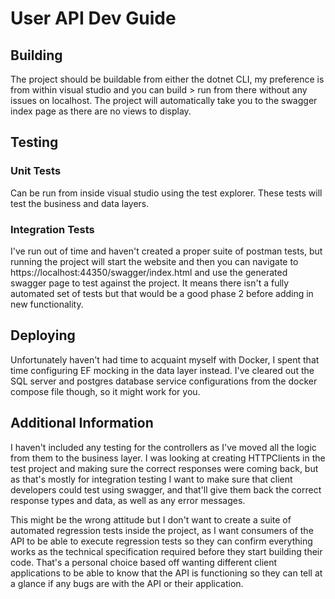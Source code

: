 # User API Dev Guide
## Building
The project should be buildable from either the dotnet CLI, my preference is from within visual studio and you can build > run from there without any issues on localhost. The project will automatically take you to the swagger index page as there are no views to display.

## Testing
### Unit Tests
Can be run from inside visual studio using the test explorer. These tests will test the business and data layers.

### Integration Tests
I've run out of time and haven't created a proper suite of postman tests, but running the project will start the website and then you can navigate to https://localhost:44350/swagger/index.html and use the generated swagger page to test against the project. It means there isn't a fully automated set of tests but that would be a good phase 2 before adding in new functionality.

## Deploying
Unfortunately haven't had time to acquaint myself with Docker, I spent that time configuring EF mocking in the data layer instead. I've cleared out the SQL server and postgres database service configurations from the docker compose file though, so it might work for you.

## Additional Information
I haven't included any testing for the controllers as I've moved all the logic from them to the business layer. I was looking at creating HTTPClients in the test project and making sure the correct responses were coming back, but as that's mostly for integration testing I want to make sure that client developers could test using swagger, and that'll give them back the correct response types and data, as well as any error messages.

This might be the wrong attitude but I don't want to create a suite of automated regression tests inside the project, as I want consumers of the API to be able to execute regression tests so they can confirm everything works as the technical specification required before they start building their code. That's a personal choice based off wanting different client applications to be able to know that the API is functioning so they can tell at a glance if any bugs are with the API or their application.